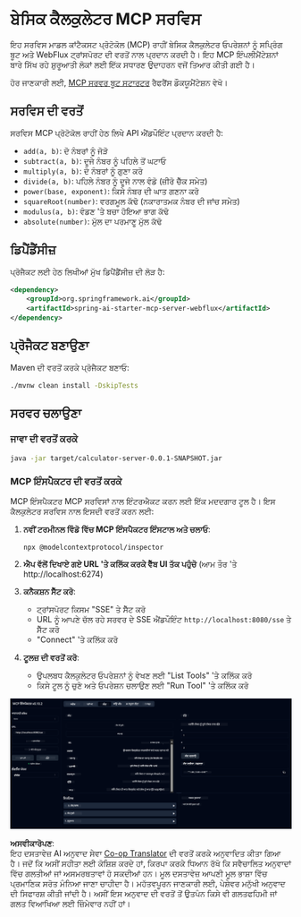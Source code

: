 <!--
CO_OP_TRANSLATOR_METADATA:
{
  "original_hash": "ed9cab32cc67c12d8969b407aa47100a",
  "translation_date": "2025-07-13T17:53:41+00:00",
  "source_file": "03-GettingStarted/01-first-server/solution/java/README.md",
  "language_code": "pa"
}
-->
# ਬੇਸਿਕ ਕੈਲਕੁਲੇਟਰ MCP ਸਰਵਿਸ

ਇਹ ਸਰਵਿਸ ਮਾਡਲ ਕਾਂਟੈਕਸਟ ਪ੍ਰੋਟੋਕੋਲ (MCP) ਰਾਹੀਂ ਬੇਸਿਕ ਕੈਲਕੁਲੇਟਰ ਓਪਰੇਸ਼ਨਾਂ ਨੂੰ ਸਪ੍ਰਿੰਗ ਬੂਟ ਅਤੇ WebFlux ਟ੍ਰਾਂਸਪੋਰਟ ਦੀ ਵਰਤੋਂ ਨਾਲ ਪ੍ਰਦਾਨ ਕਰਦੀ ਹੈ। ਇਹ MCP ਇੰਪਲੀਮੈਂਟੇਸ਼ਨਾਂ ਬਾਰੇ ਸਿੱਖ ਰਹੇ ਸ਼ੁਰੂਆਤੀ ਲੋਕਾਂ ਲਈ ਇੱਕ ਸਧਾਰਣ ਉਦਾਹਰਨ ਵਜੋਂ ਤਿਆਰ ਕੀਤੀ ਗਈ ਹੈ।

ਹੋਰ ਜਾਣਕਾਰੀ ਲਈ, [MCP ਸਰਵਰ ਬੂਟ ਸਟਾਰਟਰ](https://docs.spring.io/spring-ai/reference/api/mcp/mcp-server-boot-starter-docs.html) ਰੈਫਰੈਂਸ ਡੌਕਯੂਮੈਂਟੇਸ਼ਨ ਵੇਖੋ।


## ਸਰਵਿਸ ਦੀ ਵਰਤੋਂ

ਸਰਵਿਸ MCP ਪ੍ਰੋਟੋਕੋਲ ਰਾਹੀਂ ਹੇਠ ਲਿਖੇ API ਐਂਡਪੌਇੰਟ ਪ੍ਰਦਾਨ ਕਰਦੀ ਹੈ:

- `add(a, b)`: ਦੋ ਨੰਬਰਾਂ ਨੂੰ ਜੋੜੋ
- `subtract(a, b)`: ਦੂਜੇ ਨੰਬਰ ਨੂੰ ਪਹਿਲੇ ਤੋਂ ਘਟਾਓ
- `multiply(a, b)`: ਦੋ ਨੰਬਰਾਂ ਨੂੰ ਗੁਣਾ ਕਰੋ
- `divide(a, b)`: ਪਹਿਲੇ ਨੰਬਰ ਨੂੰ ਦੂਜੇ ਨਾਲ ਵੰਡੋ (ਜ਼ੀਰੋ ਚੈੱਕ ਸਮੇਤ)
- `power(base, exponent)`: ਕਿਸੇ ਨੰਬਰ ਦੀ ਘਾਤ ਗਣਨਾ ਕਰੋ
- `squareRoot(number)`: ਵਰਗਮੂਲ ਕੱਢੋ (ਨਕਾਰਾਤਮਕ ਨੰਬਰ ਦੀ ਜਾਂਚ ਸਮੇਤ)
- `modulus(a, b)`: ਵੰਡਣ 'ਤੇ ਬਚਾ ਹੋਇਆ ਭਾਗ ਕੱਢੋ
- `absolute(number)`: ਮੁੱਲ ਦਾ ਪਰਮਾਣੂ ਮੁੱਲ ਕੱਢੋ

## ਡਿਪੈਂਡੈਂਸੀਜ਼

ਪ੍ਰੋਜੈਕਟ ਲਈ ਹੇਠ ਲਿਖੀਆਂ ਮੁੱਖ ਡਿਪੈਂਡੈਂਸੀਜ਼ ਦੀ ਲੋੜ ਹੈ:

```xml
<dependency>
    <groupId>org.springframework.ai</groupId>
    <artifactId>spring-ai-starter-mcp-server-webflux</artifactId>
</dependency>
```

## ਪ੍ਰੋਜੈਕਟ ਬਣਾਉਣਾ

Maven ਦੀ ਵਰਤੋਂ ਕਰਕੇ ਪ੍ਰੋਜੈਕਟ ਬਣਾਓ:
```bash
./mvnw clean install -DskipTests
```

## ਸਰਵਰ ਚਲਾਉਣਾ

### ਜਾਵਾ ਦੀ ਵਰਤੋਂ ਕਰਕੇ

```bash
java -jar target/calculator-server-0.0.1-SNAPSHOT.jar
```

### MCP ਇੰਸਪੈਕਟਰ ਦੀ ਵਰਤੋਂ ਕਰਕੇ

MCP ਇੰਸਪੈਕਟਰ MCP ਸਰਵਿਸਾਂ ਨਾਲ ਇੰਟਰਐਕਟ ਕਰਨ ਲਈ ਇੱਕ ਮਦਦਗਾਰ ਟੂਲ ਹੈ। ਇਸ ਕੈਲਕੁਲੇਟਰ ਸਰਵਿਸ ਨਾਲ ਇਸਦੀ ਵਰਤੋਂ ਕਰਨ ਲਈ:

1. **ਨਵੀਂ ਟਰਮੀਨਲ ਵਿੰਡੋ ਵਿੱਚ MCP ਇੰਸਪੈਕਟਰ ਇੰਸਟਾਲ ਅਤੇ ਚਲਾਓ**:
   ```bash
   npx @modelcontextprotocol/inspector
   ```

2. **ਐਪ ਵੱਲੋਂ ਦਿਖਾਏ ਗਏ URL 'ਤੇ ਕਲਿੱਕ ਕਰਕੇ ਵੈੱਬ UI ਤੱਕ ਪਹੁੰਚੋ** (ਆਮ ਤੌਰ 'ਤੇ http://localhost:6274)

3. **ਕਨੈਕਸ਼ਨ ਸੈੱਟ ਕਰੋ**:
   - ਟ੍ਰਾਂਸਪੋਰਟ ਕਿਸਮ "SSE" ਤੇ ਸੈੱਟ ਕਰੋ
   - URL ਨੂੰ ਆਪਣੇ ਚੱਲ ਰਹੇ ਸਰਵਰ ਦੇ SSE ਐਂਡਪੌਇੰਟ `http://localhost:8080/sse` ਤੇ ਸੈੱਟ ਕਰੋ
   - "Connect" 'ਤੇ ਕਲਿੱਕ ਕਰੋ

4. **ਟੂਲਜ਼ ਦੀ ਵਰਤੋਂ ਕਰੋ**:
   - ਉਪਲਬਧ ਕੈਲਕੁਲੇਟਰ ਓਪਰੇਸ਼ਨਾਂ ਨੂੰ ਵੇਖਣ ਲਈ "List Tools" 'ਤੇ ਕਲਿੱਕ ਕਰੋ
   - ਕਿਸੇ ਟੂਲ ਨੂੰ ਚੁਣੋ ਅਤੇ ਓਪਰੇਸ਼ਨ ਚਲਾਉਣ ਲਈ "Run Tool" 'ਤੇ ਕਲਿੱਕ ਕਰੋ

![MCP Inspector Screenshot](../../../../../../translated_images/tool.40e180a7b0d0fe2067cf96435532b01f63f7f8619d6b0132355a04b426b669ac.pa.png)

**ਅਸਵੀਕਾਰੋਪਣ**:  
ਇਹ ਦਸਤਾਵੇਜ਼ AI ਅਨੁਵਾਦ ਸੇਵਾ [Co-op Translator](https://github.com/Azure/co-op-translator) ਦੀ ਵਰਤੋਂ ਕਰਕੇ ਅਨੁਵਾਦਿਤ ਕੀਤਾ ਗਿਆ ਹੈ। ਜਦੋਂ ਕਿ ਅਸੀਂ ਸਹੀਤਾ ਲਈ ਕੋਸ਼ਿਸ਼ ਕਰਦੇ ਹਾਂ, ਕਿਰਪਾ ਕਰਕੇ ਧਿਆਨ ਰੱਖੋ ਕਿ ਸਵੈਚਾਲਿਤ ਅਨੁਵਾਦਾਂ ਵਿੱਚ ਗਲਤੀਆਂ ਜਾਂ ਅਸਮਰਥਤਾਵਾਂ ਹੋ ਸਕਦੀਆਂ ਹਨ। ਮੂਲ ਦਸਤਾਵੇਜ਼ ਆਪਣੀ ਮੂਲ ਭਾਸ਼ਾ ਵਿੱਚ ਪ੍ਰਮਾਣਿਕ ਸਰੋਤ ਮੰਨਿਆ ਜਾਣਾ ਚਾਹੀਦਾ ਹੈ। ਮਹੱਤਵਪੂਰਨ ਜਾਣਕਾਰੀ ਲਈ, ਪੇਸ਼ੇਵਰ ਮਨੁੱਖੀ ਅਨੁਵਾਦ ਦੀ ਸਿਫਾਰਸ਼ ਕੀਤੀ ਜਾਂਦੀ ਹੈ। ਅਸੀਂ ਇਸ ਅਨੁਵਾਦ ਦੀ ਵਰਤੋਂ ਤੋਂ ਉਤਪੰਨ ਕਿਸੇ ਵੀ ਗਲਤਫਹਿਮੀ ਜਾਂ ਗਲਤ ਵਿਆਖਿਆ ਲਈ ਜ਼ਿੰਮੇਵਾਰ ਨਹੀਂ ਹਾਂ।
